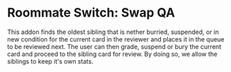 # Roommate Switch: Swap QA

This addon finds the oldest sibling that is nether burried, suspended, or in new condition for the current card in the reviewer and places it in the queue to be reviewed next. The user can then grade, suspend or bury the current card and proceed to the sibling card for review. By doing so, we allow the siblings to keep it's own stats.